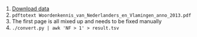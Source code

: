 1. [Download data](https://biblio.ugent.be/publication/4268774)
2. `pdftotext Woordenkennis_van_Nederlanders_en_Vlamingen_anno_2013.pdf`
3. The first page is all mixed up and needs to be fixed manually
4. `./convert.py | awk 'NF > 1' > result.tsv`
